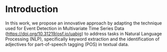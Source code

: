 #   Introduction
In this work, we propose an innovative approach by adapting the technique used for Event Detection in Multivariate Time Series Data (https://doi.org/10.31219/osf.io/uabjg) to address tasks in Natural Language Processing (NLP), specifically keyword extraction and the identification of adjectives for part-of-speech tagging (POS) in textual data.